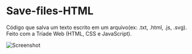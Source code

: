 # Save-files-HTML
Código que salva um texto escrito em um arquivo(ex: .txt, .html, .js, .svg). Feito com a Tríade Web (HTML, CSS e JavaScript).

![Screenshot](frontpage.png)
